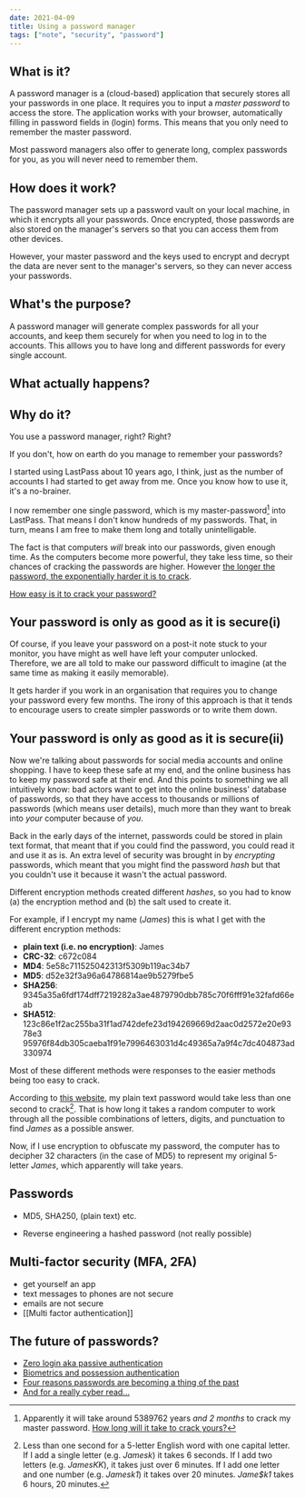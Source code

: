```yaml
---
date: 2021-04-09
title: Using a password manager
tags: ["note", "security", "password"]
---
```



## What is it?
A password manager is a (cloud-based) application that securely stores all your passwords in one place. It requires you to input a _master password_ to access the store. The application works with your browser, automatically filling in password fields in (login) forms. This means that you only need to remember the master password.

Most password managers also offer to generate long, complex passwords for you, as you will never need to remember them.

## How does it work?
The password manager sets up a password vault on your local machine, in which it encrypts all your passwords. Once encrypted, those passwords are also stored on the manager's servers so that you can access them from other devices.

However, your master password and the keys used to encrypt and decrypt the data are never sent to the manager's servers, so they can never access your passwords.

## What's the purpose?
A password manager will generate complex passwords for all your accounts, and keep them securely for when you need to log in to the accounts. This alllows you to have long and different passwords for every single account.

## What actually happens?

## Why do it?

You use a password manager, right? Right?

If you don't, how on earth do you manage to remember your passwords?

I started using LastPass about 10 years ago, I think, just as the number of accounts I had started to get away from me. Once you know how to use it, it's a no-brainer.

I now remember one single password, which is my master-password[^fn-master] into LastPass. That means I don't know hundreds of my passwords. That, in turn, means I am free to make them long and totally unintelligable.

[^fn-master]: Apparently it will take around 5389762 years _and 2 months_ to crack my master password. [How long will it take to crack yours?](https://random-ize.com/how-long-to-hack-pass/)



The fact is that computers *will* break into our passwords, given enough time. As the computers become more powerful, they take less time, so their chances of cracking the passwords are higher. However [the longer the password, the exponentially harder it is to crack](https://kennymuli.medium.com/password-cracking-is-easy-heres-how-to-do-it-875806a1e42a).

[How easy is it to crack your password?](https://resources.infosecinstitute.com/topic/easy-hacker-crack-password/)

## Your password is only as good as it is secure(i)
Of course, if you leave your password on a post-it note stuck to your monitor, you have might as well have left your computer unlocked. Therefore, we are all told to make our password difficult to imagine (at the same time as making it easily memorable).

It gets harder if you work in an organisation that requires you to change your password every few months. The irony of this approach is that it tends to encourage users to create simpler passwords or to write them down.

## Your password is only as good as it is secure(ii)
Now we're talking about passwords for social media accounts and online shopping. I have to keep these safe at my end, and the online business has to keep my password safe at their end. And this points to something we all intuitively know: bad actors want to get into the online business' database of passwords, so that they have access to thousands or millions of passwords (which means user details), much more than they want to break into _your_ computer because of _you_.

Back in the early days of the internet, passwords could be stored in plain text format, that meant that if you could find the password, you could read it and use it as is. An extra level of security was brought in by _encrypting_ passwords, which meant that you might find the password _hash_ but that you couldn't use it because it wasn't the actual password.

Different encryption methods created different _hashes_, so you had to know (a) the encryption method and (b) the salt used to create it.

For example, if I encrypt my name (_James_) this is what I get with the different encryption methods:
- **plain text (i.e. no encryption)**: James
- **CRC-32**: c672c084
- **MD4**: 5e58c711525042313f5309b119ac34b7
- **MD5**: d52e32f3a96a64786814ae9b5279fbe5
- **SHA256**: 9345a35a6fdf174dff7219282a3ae4879790dbb785c70f6fff91e32fafd66eab
- **SHA512**: 123c86e1f2ac255ba31f1ad742defe23d194269669d2aac0d2572e20e9378e3
95976f84db305caeba1f91e7996463031d4c49365a7a9f4c7dc404873ad330974

Most of these different methods were responses to the easier methods being too easy to crack.

According to [this website](https://random-ize.com/how-long-to-hack-pass/), my plain text password would take less than one second to crack[^fn-1second]. That is how long it takes a random computer to work through all the possible combinations of letters, digits, and punctuation to find _James_ as a possible answer.

[^fn-1second]: Less than one second for a 5-letter English word with one capital letter. If I add a single letter (e.g. _Jamesk_) it takes 6 seconds. If I add two letters (e.g. _JamesKK_), it takes just over 6 minutes. If I add one letter and one number (e.g. _Jamesk1_) it takes over 20 minutes. _Jame$k1_ takes 6 hours, 20 minutes.

Now, if I use encryption to obfuscate my password, the computer has to decipher  32 characters (in the case of MD5) to represent my original 5-letter _James_, which apparently will take years.

## Passwords

- MD5, SHA250, (plain text) etc.

- Reverse engineering a hashed password (not really possible)



## Multi-factor security (MFA, 2FA)

- get yourself an app
- text messages to phones are not secure
- emails are not secure
- [[Multi factor authentication]]



## The future of passwords?

- [Zero login aka passive authentication](https://www.infosecurity-magazine.com/opinions/goodbye-passwords-authentication/)
- [Biometrics and possession authentication](https://www.itproportal.com/features/passwordless-authentication-the-future-is-here/)
- [Four reasons passwords are becoming a thing of the past](https://www.weforum.org/agenda/2020/01/4-reasons-passwords-are-becoming-a-thing-of-the-past/)
- [And for a really cyber read…](https://blogcd.com/future-of-password-security/)



